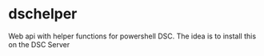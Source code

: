 dschelper
=========

Web api with helper functions for powershell DSC. The idea is to install this on the DSC Server
